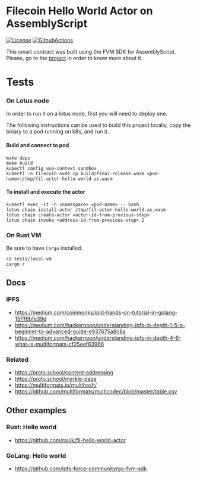 # Filecoin Hello World Actor on AssemblyScript
[![License](https://img.shields.io/badge/License-Apache%202.0-blue.svg)](https://opensource.org/licenses/Apache-2.0)
[![GithubActions](https://github.com/Zondax/fil-hello-world-actor-as/actions/workflows/main.yaml/badge.svg)](https://github.com/Zondax/fil-hello-world-actor-as/blob/master/.github/workflows/main.yaml)


This smart contract was built using the FVM SDK for AssemblyScript. Please, go to the [project](https://github.com/Zondax/fvm-as-sdk) in order to know more about it.

# Tests 

### On Lotus node
In order to run it on a lotus node, first you will need to deploy one. 

The following instructions can be used to build this project locally, copy the binary to a pod running on k8s, and run it.


#### Build and connect to pod
```
make deps
make build
kubectl config use-context sandbox
kubectl -n filecoin-node cp build/final-release.wasm <pod-name>:/tmp/fil-actor-hello-world-as.wasm
```

#### To install and execute the actor
```
kubectl exec -it -n <namespace> <pod-name> -- bash
lotus chain install-actor /tmp/fil-actor-hello-world-as.wasm
lotus chain create-actor <actor-id-from-previous-step>
lotus chain invoke <address-id-from-previous-step> 2
```

### On Rust VM

Be sure to have `Cargo` installed.
```
cd tests/local-vm
cargo r
```

## Docs

### IPFS
- https://medium.com/coinmonks/ipld-hands-on-tutorial-in-golang-15fff6bfe39d
- https://medium.com/hackernoon/understanding-ipfs-in-depth-1-5-a-beginner-to-advanced-guide-e937675a8c8a
- https://medium.com/hackernoon/understanding-ipfs-in-depth-4-6-what-is-multiformats-cf25eef83966

### Related
- https://proto.school/content-addressing
- https://proto.school/merkle-dags
- https://multiformats.io/multihash/
- https://github.com/multiformats/multicodec/blob/master/table.csv

## Other examples

### Rust: Hello world

- https://github.com/raulk/fil-hello-world-actor

### GoLang: Hello world

- https://github.com/ipfs-force-community/go-fvm-sdk

